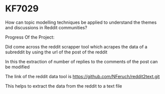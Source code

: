 # KF7029
   How can topic modelling techniques be applied to understand the themes and discussions in Reddit communities? 

   
Progress Of the Project:

Did come across the reddit scrapper tool which acrapes the data of a subreddit by using the url of the post of the reddit

In this the extraction of number of replies to the comments of the post can be modified

The link of the reddit data tool is https://github.com/NFeruch/reddit2text.git

This helps to extract the data from the reddit to a text file
